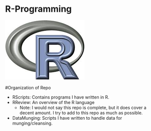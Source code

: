 # R-Programming

![R](R.jpeg)

#Organization of Repo

  - RScripts: Contains programs I have written in R.
  - RReview: An overview of the R language
    - Note: I would not say this repo is complete, but it does                  cover a decent amount. I try to add to this              repo as much as possible.
  - DataMunging: Scripts I have written to handle data for munging/cleansing.

